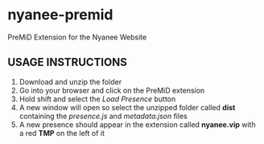 # nyanee-premid
PreMiD Extension for the Nyanee Website

## USAGE INSTRUCTIONS
1. Download and unzip the folder
2. Go into your browser and click on the PreMiD extension
3. Hold shift and select the *Load Presence* button
4. A new window will open so select the unzipped folder called **dist** containing the *presence.js* and *metadata.json* files
5. A new presence should appear in the extension called **nyanee.vip** with a red **TMP** on the left of it
